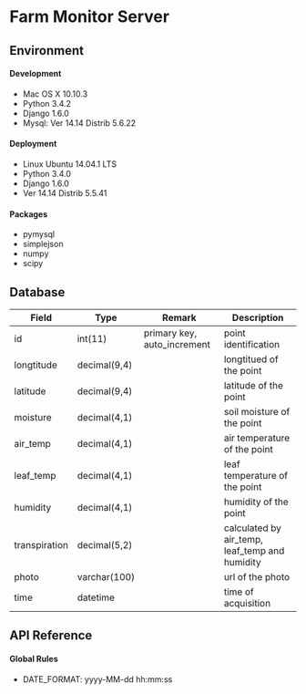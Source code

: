 # Farm Monitor Server

## Environment

#### Development

* Mac OS X 10.10.3
* Python 3.4.2
* Django 1.6.0
* Mysql: Ver 14.14 Distrib 5.6.22

#### Deployment

* Linux Ubuntu 14.04.1 LTS
* Python 3.4.0
* Django 1.6.0
* Ver 14.14 Distrib 5.5.41

#### Packages

* pymysql
* simplejson
* numpy
* scipy

## Database

Field         | Type         | Remark 					   | Description
------ 		  | ------ 		 | ------ 					   | ------
id            | int(11)      | primary key, auto_increment | point identification		
longtitude    | decimal(9,4) |                     		   | longtitued of the point
latitude      | decimal(9,4) |                     		   | latitude of the point
moisture      | decimal(4,1) |                     		   | soil moisture of the point
air_temp      | decimal(4,1) |                     		   | air temperature of the point
leaf_temp     | decimal(4,1) |                     		   | leaf temperature of the point
humidity      | decimal(4,1) |                     		   | humidity of the point
transpiration | decimal(5,2) |                     		   | calculated by air_temp, leaf_temp and humidity
photo         | varchar(100) |                     		   | url of the photo
time          | datetime     |                     		   | time of acquisition

## API Reference

#### Global Rules

* DATE_FORMAT: yyyy-MM-dd hh:mm:ss


